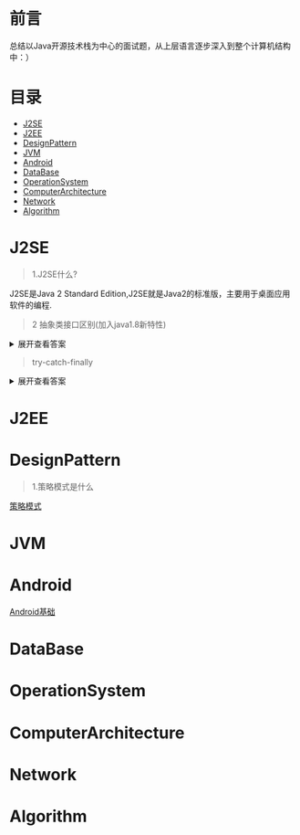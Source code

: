# 前言
总结以Java开源技术栈为中心的面试题，从上层语言逐步深入到整个计算机结构中：）
# 目录
* [J2SE](#j2se)
* [J2EE](#j2ee)
* [DesignPattern](#designpattern)
* [JVM](#jvm)
* [Android](#android)
* [DataBase](#database)
* [OperationSystem](#operationsystem)
* [ComputerArchitecture](#computerarchitecture)
* [Network](#network)
* [Algorithm](#algorithm)

# J2SE
> 1.J2SE什么?

J2SE是Java 2 Standard Edition,J2SE就是Java2的标准版，主要用于桌面应用软件的编程.

> 2 抽象类接口区别(加入java1.8新特性)

<details>
<summary>展开查看答案</summary>

1. 接口能够多实现，而抽象类只能单独被继承，其本质就是，一个类能继承多个接口，而只能继承一个抽象类。

2. 方法上，抽象类的方法可以用abstract 和public或者protect修饰。而接口默认为public abttact 修饰。

3. 抽象类的方法可以有需要子类实现的抽象方法，也可以有具体的方法。而接口在老版本的jdk中，只能有抽象方法，但是Java8版本的接口中，接口可以带有默认方法。

4. 属性上，抽象类可以用各种各样的修饰符修饰。而接口的属性是默认的public static final

5. 抽象类中可以含有静态代码块和静态方法，而接口不能含有静态方法和静态代码块。

6. 抽象类可以含有构造方法，接口不能含有构造方法。

7. 设计层面上，抽象类表示的是子类“是不是”属于某一类的子类，接口则表示“有没有”特性“能不能”做这种事。如飞机和鸟都能飞，但是他们在设计上实现一个Fly接口，实现fly()方法。远比两个类继承飞行物抽象类好得多。因为，飞机和鸟有太多的属性不一样。

8. 设计层面上，另外一点，抽象类可以是一个模板，因为可以自己带集体方法，所以要加一个实现类都能有的方法，直接在抽象类中写出并实现就好，接口在以前的版本则不行。新版本Java8才有默认方法。

9. 既然说到Java 8 那么就来说明，Java8中的接口中的默认方法是可以被多重继承的。而抽象类不行。

10. 另外，接口只能继承接口。而抽象类可以继承普通的类，也能继承接口和抽象类。


</details>

> try-catch-finally
<details>
<summary>展开查看答案</summary>
1.除了System.exit,可以抢在finally之前执行，其他情况，finally必执行。

2.finally里有结束方法的方法，短路其他一切返回方法。

</details>

# J2EE
# DesignPattern
> 1.策略模式是什么

[策略模式](https://github.com/StopWorld/StopInterview/tree/master/Design_Pattern/Strategy_Pattern)

# JVM
# Android
[Android基础](https://github.com/StopWorld/StopInterview/tree/master/Android/Basics)
# DataBase
# OperationSystem
# ComputerArchitecture
# Network
# Algorithm

